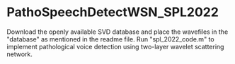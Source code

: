# PathoSpeechDetectWSN_SPL2022

Download the openly available SVD database and place the wavefiles in the "database" as mentioned in the readme file.
Run "spl_2022_code.m" to implement pathological voice detection using two-layer wavelet scattering network.
